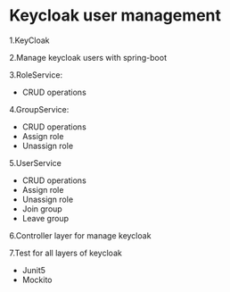 # Keycloak user management

1.KeyCloak

2.Manage keycloak users with spring-boot

3.RoleService:
 - CRUD operations

4.GroupService:
 - CRUD operations
 - Assign role
 - Unassign role

5.UserService
 - CRUD operations
 - Assign role
 - Unassign role
 - Join group
 - Leave group

6.Controller layer for manage keycloak

7.Test for all layers of keycloak
 - Junit5
 - Mockito
